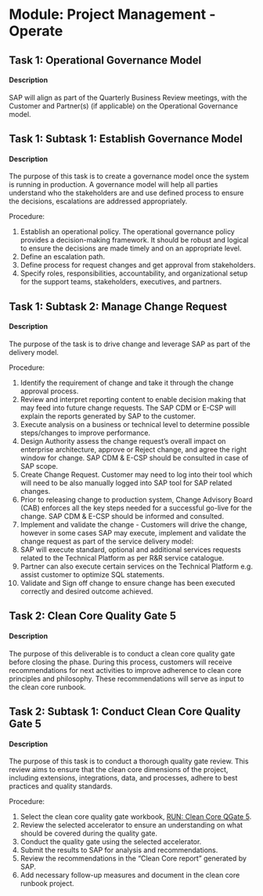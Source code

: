 
# Module: Project Management - Operate
## Task 1: Operational Governance Model
#### Description
SAP will align as part of the Quarterly Business Review meetings, with the Customer and Partner(s) (if applicable) on the Operational Governance model.

## Task 1: Subtask 1: Establish Governance Model
#### Description
The purpose of this task is to create a governance model once the system is running in production. A governance model will help all parties understand who the stakeholders are and use defined process to ensure the decisions, escalations are addressed appropriately.

Procedure:

1. Establish an operational policy. The operational governance policy provides a decision-making framework. It should be robust and logical to ensure the decisions are made timely and on an appropriate level.
2. Define an escalation path.
3. Define process for request changes and get approval from stakeholders.
4. Specify roles, responsibilities, accountability, and organizational setup for the support teams, stakeholders, executives, and partners.
## Task 1: Subtask 2: Manage Change Request
#### Description
The purpose of the task is to drive change and leverage SAP as part of the delivery model.

Procedure:

1. Identify the requirement of change and take it through the change approval process.
2. Review and interpret reporting content to enable decision making that may feed into future change requests. The SAP CDM or E-CSP will explain the reports generated by SAP to the customer.
3. Execute analysis on a business or technical level to determine possible steps/changes to improve performance.
4. Design Authority assess the change request’s overall impact on enterprise architecture, approve or Reject change, and agree the right window for change. SAP CDM & E-CSP should be consulted in case of SAP scope.
5. Create Change Request. Customer may need to log into their tool which will need to be also manually logged into SAP tool for SAP related changes.
6. Prior to releasing change to production system, Change Advisory Board (CAB) enforces all the key steps needed for a successful go-live for the change. SAP CDM & E-CSP should be informed and consulted.
7. Implement and validate the change - Customers will drive the change, however in some cases SAP may execute, implement and validate the change request as part of the service delivery model:
8. SAP will execute standard, optional and additional services requests related to the Technical Platform as per R&R service catalogue.
9. Partner can also execute certain services on the Technical Platform e.g. assist customer to optimize SQL statements.
10. Validate and Sign off change to ensure change has been executed correctly and desired outcome achieved.

## Task 2: Clean Core Quality Gate 5
#### Description
The purpose of this deliverable is to conduct a clean core quality gate before closing the phase. During this process, customers will receive recommendations for next activities to improve adherence to clean core principles and philosophy. These recommendations will serve as input to the clean core runbook.
## Task 2: Subtask 1: Conduct Clean Core Quality Gate 5
#### Description
The purpose of this task is to conduct a thorough quality gate review. This review aims to ensure that the clean core dimensions of the project, including extensions, integrations, data, and processes, adhere to best practices and quality standards.

Procedure:

1. Select the clean core quality gate workbook, [RUN: Clean Core QGate 5](https://support.sap.com/content/dam/SAAP/SAP_Activate/RUN_CleanCoreQualityGate4.xlsx).
2. Review the selected accelerator to ensure an understanding on what should be covered during the quality gate.
3. Conduct the quality gate using the selected accelerator.
4. Submit the results to SAP for analysis and recommendations.
5. Review the recommendations in the “Clean Core report” generated by SAP.
6. Add necessary follow-up measures and document in the clean core runbook project.